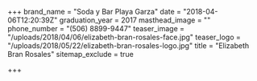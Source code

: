 +++
brand_name = "Soda y Bar Playa Garza"
date = "2018-04-06T12:20:39Z"
graduation_year = 2017
masthead_image = ""
phone_number = "(506) 8899-9447"
teaser_image = "/uploads/2018/04/06/elizabeth-bran-rosales-face.jpg"
teaser_logo = "/uploads/2018/05/22/elizabeth-bran-rosales-logo.jpg"
title = "Elizabeth Bran Rosales"
sitemap_exclude = true

+++
